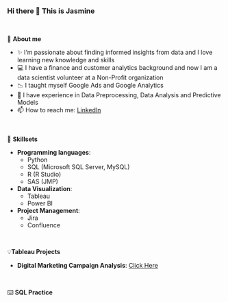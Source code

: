 ### Hi there 👋 This is Jasmine
<br />

🌾 **About me**
- ✨ I‘m passionate about finding informed insights from data and I love learning new knowledge and skills
- 💻 I have a finance and customer analytics background and now I am a data scientist volunteer at a Non-Profit organization
- 📉 I taught myself Google Ads and Google Analytics
- 🤖 I have experience in Data Preprocessing, Data Analysis and Predictive Models
- 📫 How to reach me: [LinkedIn](https://www.linkedin.com/in/simingluo816) 

<br />

🧰 **Skillsets**
- **Programming languages**:
  - Python
  - SQL (Microsoft SQL Server, MySQL)
  - R (R Studio)
  - SAS (JMP)
- **Data Visualization**:
  - Tableau
  - Power BI
- **Project Management**:
  - Jira
  - Confluence

<br />

💡**Tableau Projects**
- **Digital Marketing Campaign Analysis**: [Click Here](https://public.tableau.com/views/DigitalMarketingAnalysis_16987948353460/Story1?:language=en-US&:display_count=n&:origin=viz_share_link)

<br />

⌨️ **SQL Practice**


